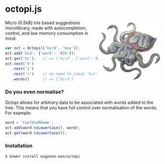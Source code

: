 # octopi.js

<img src='media/octopi.png' align='right'/>

Micro (0.5kB) trie based suggestions microlibrary,
made with autocompletion, control, and low memory
consumption in mind.

```js
var oct = Octopi(['bird', 'boy']);
oct.add('bid', {'word': 'BID'});
oct.get('bi');   // => ['bird', {'word':'BID'}]
oct.next('b')
   .next('i')
   .next('r')    // no need to check 'bir' again!
   .words()      // => ['bird']
```

### Do you even normalise?

Octopi allows for arbitrary data to be associated
with words added to the tree. This means that you
have full control over normalisation of the words.
For example:

```js
word = 'CoolUseRName';
oct.add(word.toLowerCase(), word);
oct.get(word.toLowerCase());
```

### Installation

```sh
$ bower install eugenee-eeo/octopi
```
